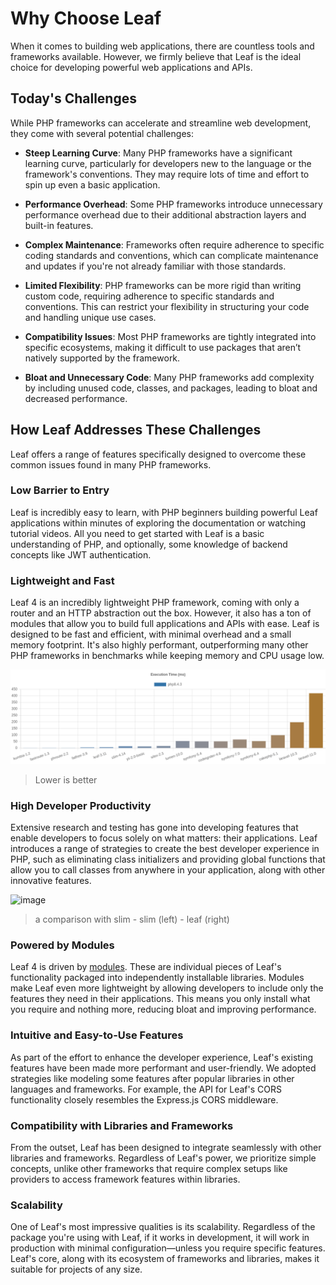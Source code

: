 # Why Choose Leaf

When it comes to building web applications, there are countless tools and frameworks available. However, we firmly believe that Leaf is the ideal choice for developing powerful web applications and APIs.

## Today's Challenges

While PHP frameworks can accelerate and streamline web development, they come with several potential challenges:

- **Steep Learning Curve**: Many PHP frameworks have a significant learning curve, particularly for developers new to the language or the framework's conventions. They may require lots of time and effort to spin up even a basic application.

- **Performance Overhead**: Some PHP frameworks introduce unnecessary performance overhead due to their additional abstraction layers and built-in features.

- **Complex Maintenance**: Frameworks often require adherence to specific coding standards and conventions, which can complicate maintenance and updates if you're not already familiar with those standards.

- **Limited Flexibility**: PHP frameworks can be more rigid than writing custom code, requiring adherence to specific standards and conventions. This can restrict your flexibility in structuring your code and handling unique use cases.

- **Compatibility Issues**: Most PHP frameworks are tightly integrated into specific ecosystems, making it difficult to use packages that aren’t natively supported by the framework.

- **Bloat and Unnecessary Code**: Many PHP frameworks add complexity by including unused code, classes, and packages, leading to bloat and decreased performance.

## How Leaf Addresses These Challenges

Leaf offers a range of features specifically designed to overcome these common issues found in many PHP frameworks.

### Low Barrier to Entry

Leaf is incredibly easy to learn, with PHP beginners building powerful Leaf applications within minutes of exploring the documentation or watching tutorial videos. All you need to get started with Leaf is a basic understanding of PHP, and optionally, some knowledge of backend concepts like JWT authentication.

### Lightweight and Fast

Leaf 4 is an incredibly lightweight PHP framework, coming with only a router and an HTTP abstraction out the box. However, it also has a ton of modules that allow you to build full applications and APIs with ease. Leaf is designed to be fast and efficient, with minimal overhead and a small memory footprint. It's also highly performant, outperforming many other PHP frameworks in benchmarks while keeping memory and CPU usage low.

[![image](https://github.com/myaaghubi/PHP-Frameworks-Bench/raw/main/screenshots/php-frameworks-bench-exectime.png)](https://github.com/myaaghubi/PHP-Frameworks-Bench)

> Lower is better

### High Developer Productivity

Extensive research and testing has gone into developing features that enable developers to focus solely on what matters: their applications. Leaf introduces a range of strategies to create the best developer experience in PHP, such as eliminating class initializers and providing global functions that allow you to call classes from anywhere in your application, along with other innovative features.

![image](https://user-images.githubusercontent.com/26604242/146754044-4c71c4ec-7b37-4c85-9c8b-56e8c2b54831.png)

> a comparison with slim - slim (left) - leaf (right)

### Powered by Modules

Leaf 4 is driven by [modules](/docs/modules). These are individual pieces of Leaf's functionality packaged into independently installable libraries. Modules make Leaf even more lightweight by allowing developers to include only the features they need in their applications. This means you only install what you require and nothing more, reducing bloat and improving performance.

### Intuitive and Easy-to-Use Features

As part of the effort to enhance the developer experience, Leaf's existing features have been made more performant and user-friendly. We adopted strategies like modeling some features after popular libraries in other languages and frameworks. For example, the API for Leaf's CORS functionality closely resembles the Express.js CORS middleware.

### Compatibility with Libraries and Frameworks

From the outset, Leaf has been designed to integrate seamlessly with other libraries and frameworks. Regardless of Leaf's power, we prioritize simple concepts, unlike other frameworks that require complex setups like providers to access framework features within libraries.

### Scalability

One of Leaf's most impressive qualities is its scalability. Regardless of the package you're using with Leaf, if it works in development, it will work in production with minimal configuration—unless you require specific features. Leaf's core, along with its ecosystem of frameworks and libraries, makes it suitable for projects of any size.
